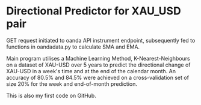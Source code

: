 # Directional Predictor for XAU_USD pair

GET request initiated to oanda API instrument endpoint, subsequently fed to functions in oandadata.py to calculate SMA and EMA.

Main program utilises a Machine Learning Method, K-Nearest-Neighbours on a dataset of XAU-USD over 5 years to predict the directional change of XAU-USD in a week's time and at the end of the calendar month.
An accuracy of 80.5% and 84.5% were achieved on a cross-validation set of size 20% for the week and end-of-month prediction.

This is also my first code on GitHub.